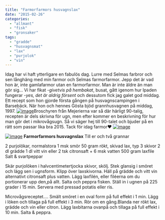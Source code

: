 ```yaml
---
title: "Farmorfarmors husvagnslax"
date: "2015-02-26"
categories: 
  - "allmant"
  - "fisk"
  - "gronsaker"
tags: 
  - "gradde"
  - "husvagnsmat"
  - "lax"
  - "purjolok"
  - "vin"
---
```


Idag har vi haft ytterligare en fabulös dag. Lurre med Selmas farbror och sen långhäng med min farmor och Selmas farmorfarmor. Jepp det är vad hon är, inte gamlafarmor utan en farmorfarmor. Man är inte äldre än man gör sig... Vi har fikat -_givetvis på hembakat_, busat, gått igenom hur Ipaden fungerar -_yes, det är aldrig försent_ och dessutom fick jag galet god middag. Ett recept som hon gjorde första gången på husvagnscampingen i Barsebäck. När hon och hennes Gösta bjöd grannhusvagnen på middag, 1997. [![image](/static/img/image15-1024x768.jpg)](http://import.local/wp-content/uploads/2015/02/image15.jpg)Broschyren från Mejerierna var så där härligt 90-talig, recepten är dels skrivna för ugn, men efter kommer en beskrivning för hur man gör det i mikrovågsugn. Så vi säger hej till 90-talet och bjuder på en rätt som passar lika bra 2015. Tack för idag farmor❤️ [![image](/static/img/image16-e1424921097331-765x1024.jpg)](http://import.local/wp-content/uploads/2015/02/image16-e1424921097331.jpg)

[![image](/static/img/image14-1024x768.jpg)](http://import.local/wp-content/uploads/2015/02/image14.jpg) **Farmorfarmors husvagnslax** Till er och två grannar

2 purjolökar, normalstora 1 msk smör 50 gram rökt, skivad lax, typ 3 skivor 2 dl grädde 1 dl vitt vin eller 2 tsk citronsaft + 6 msk vatten 500 gram laxfile Salt & svartpeppar

Skär purjolöken i halvcentimetertjocka skivor, skölj. Stek glansig i smöret och lägg sen i ugnsform. Klipp över laxskivorna. Häll på grädde och vitt vin alternativt citronsaft plus vatten. Lägg laxfilén, eller filéerna om du portionerar upp den,på allt. Salta och peppra fisken. Ställ in i ugnen på 225 grader i 15 min. Servera med pressad potatis eller ris.

Microvågsreceptet.... Smält smöret i en oval form på full effekt i 1 min. Lägg i löken och tillaga på full effekt i 3 min. Rör om en gång.Blanda ner rökt lax, grädde och vin eller citron. Lägg laxbitarna ovanpå och tillaga på full effekt i 10 min. Salta & peppra.
